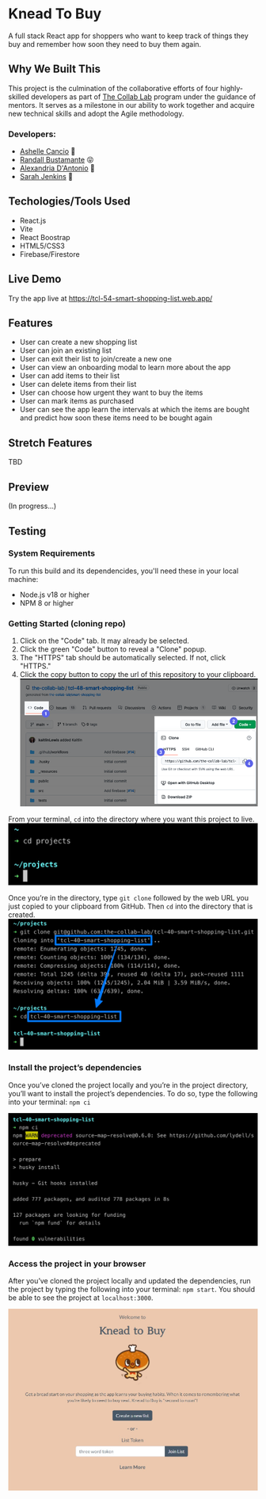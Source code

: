 # Knead To Buy

A full stack React app for shoppers who want to keep track of things they buy and remember how soon they need to buy them again.

## Why We Built This

This project is the culmination of the collaborative efforts of four highly-skilled developers as part of [The Collab Lab](https://the-collab-lab.codes) program under the guidance of mentors. It serves as a milestone in our ability to work together and acquire new technical skills and adopt the Agile methodology.

### Developers:

- [Ashelle Cancio](https://github.com/arcan9) 🙌
- [Randall Bustamante](https://github.com/Bustamor) 😝
- [Alexandria D'Antonio](https://github.com/alex-andria) 🥭
- [Sarah Jenkins](https://github.com/sarahmjenkins) 🤩

## Techologies/Tools Used

- React.js
- Vite
- React Boostrap
- HTML5/CSS3
- Firebase/Firestore

## Live Demo

Try the app live at https://tcl-54-smart-shopping-list.web.app/

## Features

- User can create a new shopping list
- User can join an existing list
- User can exit their list to join/create a new one
- User can view an onboarding modal to learn more about the app
- User can add items to their list
- User can delete items from their list
- User can choose how urgent they want to buy the items
- User can mark items as purchased
- User can see the app learn the intervals at which the items are bought and predict how soon these items need to be bought again

## Stretch Features

TBD

## Preview

(In progress...)

## Testing

### System Requirements

To run this build and its dependencides, you'll need these in your local machine:

- Node.js v18 or higher
- NPM 8 or higher

### Getting Started (cloning repo)

1. Click on the "Code" tab. It may already be selected.
2. Click the green "Code" button to reveal a "Clone" popup.
3. The "HTTPS" tab should be automatically selected. If not, click "HTTPS."
4. Click the copy button to copy the url of this repository to your clipboard.
   ![screenshot of "Code" tab on GitHub](_resources/images/00_get_repo_url_from_gui.png)

From your terminal, `cd` into the directory where you want this project to live.
![screenshot of how to navigate folders in terminal](_resources/images/01_cd_dev_directory.jpg)

Once you’re in the directory, type `git clone` followed by the web URL you just copied to your clipboard from GitHub. Then `cd` into the directory that is created.
![screenshot of how to git clone](_resources/images/02_git_clone_and_cd.jpg)

### Install the project’s dependencies

Once you’ve cloned the project locally and you’re in the project directory, you’ll want to install the project’s dependencies. To do so, type the following into your terminal: `npm ci`

![screenshot of npm ci in the terminal](_resources/images/03_install_dependencies.jpg)

### Access the project in your browser

After you’ve cloned the project locally and updated the dependencies, run the project by typing the following into your terminal: `npm start`. You should be able to see the project at `localhost:3000`.

![screenshot of app home page](./src/img/knead-to-buy-home.jpg)
